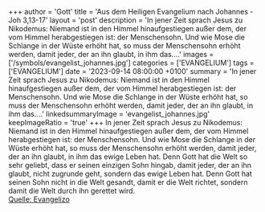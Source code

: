 +++
author = 'Gott'
title = 'Aus dem Heiligen Evangelium nach Johannes - Joh 3,13-17'
layout = 'post'
description = 'In jener Zeit sprach Jesus zu Nikodemus: Niemand ist in den Himmel hinaufgestiegen außer dem, der vom Himmel herabgestiegen ist: der Menschensohn. Und wie Mose die Schlange in der Wüste erhöht hat, so muss der Menschensohn erhöht werden, damit jeder, der an ihn glaubt, in ihm das....'
images = ['/symbols/evangelist_johannes.jpg']
categories = ['EVANGELIUM']
tags = ['EVANGELIUM']
date = '2023-09-14 08:00:00 +0100'
summary = 'In jener Zeit sprach Jesus zu Nikodemus: Niemand ist in den Himmel hinaufgestiegen außer dem, der vom Himmel herabgestiegen ist: der Menschensohn. Und wie Mose die Schlange in der Wüste erhöht hat, so muss der Menschensohn erhöht werden, damit jeder, der an ihn glaubt, in ihm das....'
linkedsummaryImage = 'evangelist_johannes.jpg'
keepImageRatio = 'true'
+++
In jener Zeit sprach Jesus zu Nikodemus: Niemand ist in den Himmel hinaufgestiegen außer dem, der vom Himmel herabgestiegen ist: der Menschensohn.
Und wie Mose die Schlange in der Wüste erhöht hat, so muss der Menschensohn erhöht werden,
damit jeder, der an ihn glaubt, in ihm das ewige Leben hat.<!--more-->
Denn Gott hat die Welt so sehr geliebt, dass er seinen einzigen Sohn hingab, damit jeder, der an ihn glaubt, nicht zugrunde geht, sondern das ewige Leben hat.
Denn Gott hat seinen Sohn nicht in die Welt gesandt, damit er die Welt richtet, sondern damit die Welt durch ihn gerettet wird.<br> [Quelle: Evangelizo](https://evangeliumtagfuertag.org/DE/gospel)